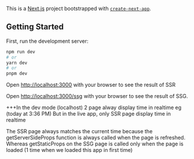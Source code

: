 This is a [Next.js](https://nextjs.org/) project bootstrapped with [`create-next-app`](https://github.com/vercel/next.js/tree/canary/packages/create-next-app).

## Getting Started

First, run the development server:

```bash
npm run dev
# or
yarn dev
# or
pnpm dev
```

Open [http://localhost:3000](http://localhost:3000) with your browser to see the result of SSR 

Open [http://localhost:3000/ssg](http://localhost:3000/ssg) with your browser to see the result of SSG.

+++In the dev mode (localhost) 2 page alway display time in realtime eg (today at 3:36 PM)
But in the live app, only SSR page display time in realtime 

The SSR page always matches the current time because the getServerSideProps function is always called when the page is refreshed.
Whereas getStaticProps on the SSG page is called only when the page is loaded (1 time when we loaded this app in first time)

